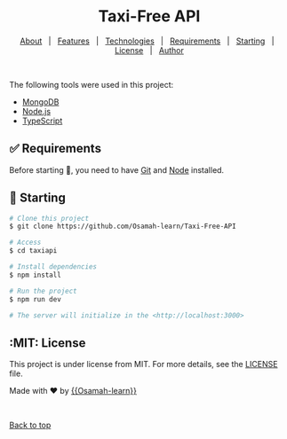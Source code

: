 

<h1 align="center">Taxi-Free API</h1>



<!-- Status -->

<!-- <h4 align="center"> 
	🚧  Taxiapi 🚀 Under construction...  🚧
</h4> 

<hr> -->

<p align="center">
  <a href="#dart-about">About</a> &#xa0; | &#xa0; 
  <a href="#sparkles-features">Features</a> &#xa0; | &#xa0;
  <a href="#rocket-technologies">Technologies</a> &#xa0; | &#xa0;
  <a href="#white_check_mark-requirements">Requirements</a> &#xa0; | &#xa0;
  <a href="#checkered_flag-starting">Starting</a> &#xa0; | &#xa0;
  <a href="#MIT-license">License</a> &#xa0; | &#xa0;
  <a href="https://github.com/{{Osamah-learn}}" target="_blank">Author</a>
</p>

<br>



The following tools were used in this project:

- [MongoDB](https://www.mongodb.com/)
- [Node.js](https://nodejs.org/en/)
- [TypeScript](https://www.typescriptlang.org/)

## :white_check_mark: Requirements ##

Before starting :checkered_flag:, you need to have [Git](https://git-scm.com) and [Node](https://nodejs.org/en/) installed.

## :checkered_flag: Starting ##

```bash
# Clone this project
$ git clone https://github.com/Osamah-learn/Taxi-Free-API

# Access
$ cd taxiapi

# Install dependencies
$ npm install

# Run the project
$ npm run dev

# The server will initialize in the <http://localhost:3000>
```

## :MIT: License ##

This project is under license from MIT. For more details, see the [LICENSE](LICENSE.md) file.


Made with :heart: by <a href="https://github.com/{{YOUR_GITHUB_USERNAME}}" target="_blank">{{Osamah-learn}}</a>

&#xa0;

<a href="#top">Back to top</a>
